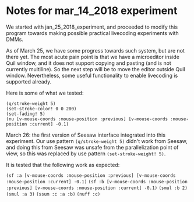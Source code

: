 Notes for mar_14_2018 experiment
================================

We started with jan_25_2018_experiment, and proceeded to modify this
program towards making possible practical livecoding experiments with DMMs.

As of March 25, we have some progress towards such system, but are not
there yet. The most acute pain point is that we have a microeditor
inside Quil window, and it does not support copying and pasting
(and is not currently multiline). So the next step will be to move
the editor outside Quil window. Nevertheless, some useful functionality
to enable livecoding is supported already.

Here is some of what we tested:

`(q/stroke-weight 5)`  
`(set-stroke-color! 0 0 200)`  
`(set-fading! 5)`  
`(nu [v-mouse-coords :mouse-position :previous] [v-mouse-coords :mouse-position :current] -0.1)`  

March 26: the first version of Seesaw interface integrated into this
experiment. Our use pattern `(q/stroke-weight 5)` didn't work from Seesaw, 
and doing this from Seesaw was unsafe from the parallelization point of view,
so this was replaced by use pattern `(set-stroke-weight! 5)`.

It is tested that the following work as expected:

`(sf :a [v-mouse-coords :mouse-position :previous] [v-mouse-coords :mouse-position :current] -0.1)`
`(sf :b [v-mouse-coords :mouse-position :previous] [v-mouse-coords :mouse-position :current] -0.1)`
`(smul :b 2)`
`(smul :a 3)`
`(ssum :c :a :b)`
`(nuff :c)`
